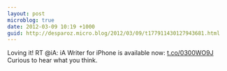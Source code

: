 ```yaml
---
layout: post
microblog: true
date: 2012-03-09 10:19 +1000
guid: http://desparoz.micro.blog/2012/03/09/t177911430127943681.html
---
```

Loving it! RT @iA: iA Writer for iPhone is available now: [t.co/0300WO9J](http://t.co/0300WO9J) Curious to hear what you think.
